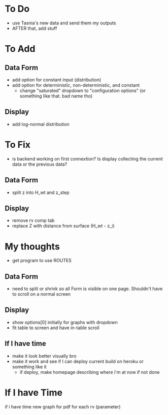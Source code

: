 # To Do

- use Tasnia's new data and send them my outputs
- AFTER that, add stuff

# To Add

## Data Form

- add option for constant input (distribution)
- add option for deterministic, non-deterministic, and constant
  - change "saturated" dropdown to "configuration options" (or something like that. bad name tho)

## Display

- add log-normal distribution

# To Fix
- is backend working on first connextion? Is display collecting the current data or the previous data?
## Data Form

- split z into H_wt and z_step

## Display

- remove rv comp tab
- replace Z with distance from surface (H_wt - z_i)

# My thoughts

- get program to use ROUTES

## Data Form

- need to split or shrink so all Form is visible on one page. Shouldn't have to scroll on a normal screen

## Display

- show options[0] initially for graphs with dropdown
- fit table to screen and have in-table scroll

## If I have time

- make it look better visually bro
- make it work and see if I can deploy current build on heroku or something like it
  - if deploy, make homepage describing where i'm at now if not done

# If I have Time

if i have time
new graph for pdf for each rv (parameter)
